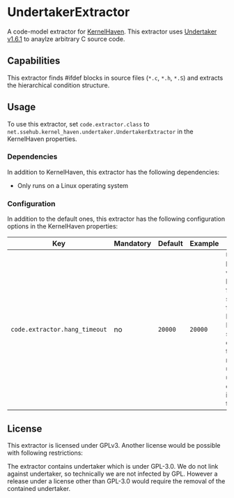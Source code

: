 # UndertakerExtractor

A code-model extractor for [KernelHaven](https://github.com/KernelHaven/KernelHaven).
This extractor uses [Undertaker v1.6.1](http://vamos.informatik.uni-erlangen.de/trac/undertaker/) to anaylze arbitrary C source code.

## Capabilities

This extractor finds #ifdef blocks in source files (`*.c`, `*.h`, `*.S`) and extracts the hierarchical condition structure.

## Usage

To use this extractor, set `code.extractor.class` to `net.ssehub.kernel_haven.undertaker.UndertakerExtractor` in the KernelHaven properties.

### Dependencies

In addition to KernelHaven, this extractor has the following dependencies:
* Only runs on a Linux operating system

### Configuration

In addition to the default ones, this extractor has the following configuration options in the KernelHaven properties:

| Key | Mandatory | Default | Example | Description |
|-----|-----------|---------|---------|-------------|
| `code.extractor.hang_timeout` | no | `20000` | `20000` | Undertaker has a bug where it hangs forever on some few files of the Linux Kernel. This setting defines a timeout in milliseconds until the undertaker executable is forcibly terminated. |

## License
This extractor is licensed under GPLv3. Another license would be possible with following restrictions:

The extractor contains undertaker which is under GPL-3.0. We do not link against undertaker, so technically we are not infected by GPL. However a release under a license other than GPL-3.0 would require the removal of the contained undertaker.
